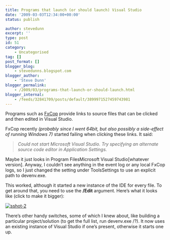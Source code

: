 ```yaml
---
title: Programs that launch (or should launch) Visual Studio
date: '2009-03-03T12:34:00+00:00'
status: publish

author: stevedunn
excerpt: ''
type: post
id: 51
category:
    - Uncategorised
tag: []
post_format: []
blogger_blog:
    - stevedunns.blogspot.com
blogger_author:
    - 'Steve Dunn'
blogger_permalink:
    - /2009/03/programs-that-launch-or-should-launch.html
blogger_internal:
    - /feeds/32841709/posts/default/3899971527459743981
---
```

Programs such as [FxCop](http://msdn.microsoft.com/en-us/library/bb429476(VS.80).aspx) provide links to source files that can be clicked and then edited in Visual Studio.

FxCop recently *(probably since I went 64bit, but also possibly a side-effect of running Windows 7)* started failing when clicking these links. It said:

> *Could not start Microsoft Visual Studio. Try specifying an alternate source code editor in Application Settings.*

Maybe it just looks in Program FilesMicrosoft Visual Studio\[whatever version\]. Anyway, I couldn’t see anything in the event log or any local FxCop logs, so I just changed the setting under ToolsSettings to use an explicit path to devenv.exe.

This worked, although it started a new instance of the IDE for every file. To get around that, you need to use the **/Edit** argument. Here’s what it looks like (click to make it bigger):

[![sshot-2](https://lh5.ggpht.com/_bIhihWOyLpw/Sa0VqI_zwYI/AAAAAAAABio/auvddtXA9Oo/sshot-2_thumb%5B4%5D.png?imgmax=800 "sshot-2")](https://lh6.ggpht.com/_bIhihWOyLpw/Sa0VpfS7CrI/AAAAAAAABik/JXo2ssdJd_g/s1600-h/sshot-2%5B6%5D.png)

> 

There’s other handy switches, some of which I knew about, like building a particular project/solution (to get the full list, run devenv.exe /?). It now uses an existing instance of Visual Studio if one’s present, otherwise it starts one up.